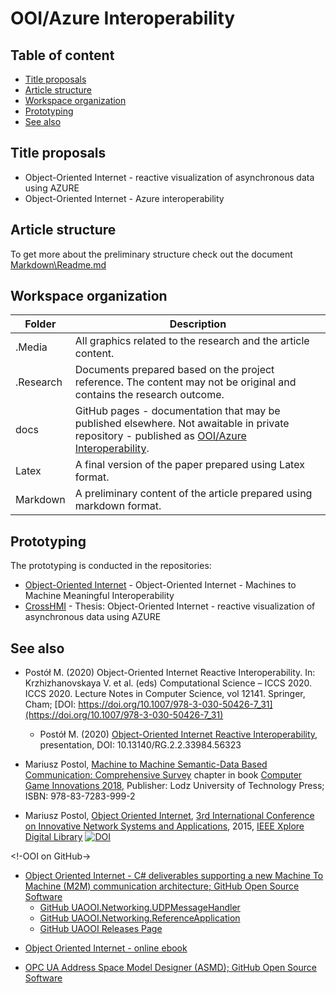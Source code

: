 # OOI/Azure Interoperability <!-- omit in toc -->

## Table of content<!-- omit in toc -->

- [Title proposals](#title-proposals)
- [Article structure](#article-structure)
- [Workspace organization](#workspace-organization)
- [Prototyping](#prototyping)
- [See also](#see-also)

## Title proposals

- Object-Oriented Internet - reactive visualization of asynchronous data using AZURE
- Object-Oriented Internet - Azure interoperability

## Article structure

To get more about the preliminary structure check out the document [Markdown\Readme.md](Markdown\Readme.md)

## Workspace organization

| Folder    |Description |
|-|-|
| .Media    | All graphics related to the research and the article content.|
| .Research | Documents prepared based on the project reference. The content may not be original and contains the research outcome.|
| docs      | GitHub pages - documentation that may be published elsewhere. Not awaitable in private repository - published as [OOI/Azure Interoperability](https://it-p-lodz-pl.github.io/OOI.Gateway2Azure.Article/README.html). |
| Latex     | A final version of the paper prepared using Latex format. |
| Markdown  | A preliminary content of the article prepared using markdown format. |

## Prototyping

The prototyping is conducted in the repositories:

- [Object-Oriented Internet](https://github.com/mpostol/OPC-UA-OOI#object-oriented-internet) - Object-Oriented Internet - Machines to Machine Meaningful Interoperability
- [CrossHMI](https://github.com/Drutol/CrossHMI#crosshmi) - Thesis: Object-Oriented Internet - reactive visualization of asynchronous data using AZURE

## See also

- Postół M. (2020) Object-Oriented Internet Reactive Interoperability. In: Krzhizhanovskaya V. et al. (eds) Computational Science – ICCS 2020. ICCS 2020. Lecture Notes in Computer Science, vol 12141. Springer, Cham; [DOI: https://doi.org/10.1007/978-3-030-50426-7_31](https://doi.org/10.1007/978-3-030-50426-7_31)
  - Postół M. (2020) [Object-Oriented Internet Reactive Interoperability](https://www.researchgate.net/publication/341882427_Object-Oriented_Internet_Reactive_Interoperability), presentation, DOI: 10.13140/RG.2.2.33984.56323

- Mariusz Postol, [Machine to Machine Semantic-Data Based Communication: Comprehensive Survey](https://www.researchgate.net/publication/341165347_Machine_to_Machine_Semantic-Data_Based_Communication_Comprehensive_Survey) chapter in book [Computer Game Innovations 2018](https://www.researchgate.net/publication/335524620_Computer_Game_Innovations_2018), Publisher: Lodz University of Technology Press; ISBN: 978-83-7283-999-2

- Mariusz Postol, [Object Oriented Internet](https://ieeexplore.ieee.org/abstract/document/7321562), [3rd International Conference on Innovative Network Systems and Applications](https://fedcsis.org/2015/inetsapp), 2015, [IEEE Xplore Digital Library](https://ieeexplore.ieee.org/abstract/document/7321562) [![DOI](https://img.shields.io/badge/DOI-10.15439%2F2015F160-blue)](https://fedcsis.org/proceedings/2015/pliks/160.pdf)

<!-OOI on GitHub->

- [Object Oriented Internet - C# deliverables supporting a new Machine To Machine (M2M) communication architecture; GitHub Open Source Software][OOI]
  - [GitHub UAOOI.Networking.UDPMessageHandler][OOI.Networking.UDPMessageHandler]
  - [GitHub UAOOI.Networking.ReferenceApplication][OOI.Networking.ReferenceApplication]
  - [GitHub UAOOI Releases Page][OOI.Releases]

[OOI]:https://github.com/mpostol/OPC-UA-OOI
[OOI.Networking.UDPMessageHandler]:https://github.com/mpostol/OPC-UA-OOI/tree/master/Networking/UDPMessageHandler
[OOI.Networking.ReferenceApplication]:https://github.com/mpostol/OPC-UA-OOI/tree/master/Networking/ReferenceApplication
[OOI.Releases]:https://github.com/mpostol/OPC-UA-OOI/releases

- [Object Oriented Internet - online ebook][OOIBook]

[OOIBook]:https://commsvr.gitbook.io/ooi/readme

- [OPC UA Address Space Model Designer (ASMD); GitHub Open Source Software][ASMD]

[ASMD]:https://github.com/mpostol/ASMD

